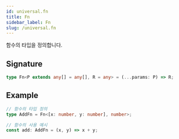 ```yaml
---
id: universal.fn
title: Fn
sidebar_label: Fn
slug: /universal.fn
---
```






함수의 타입을 정의합니다.

## Signature

```typescript
type Fn<P extends any[] = any[], R = any> = (...params: P) => R;
```

## Example


```typescript
// 함수의 타입 정의
type AddFn = Fn<[x: number, y: number], number>;

// 함수의 사용 예시
const add: AddFn = (x, y) => x + y;
```

